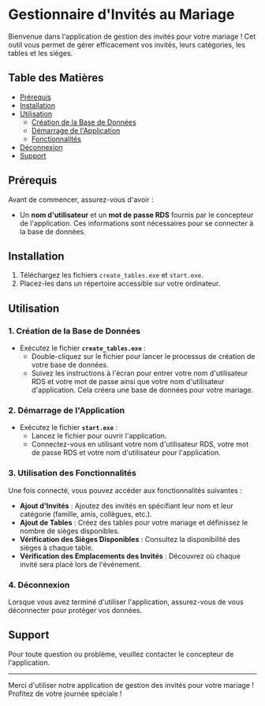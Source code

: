 # Gestionnaire d'Invités au Mariage

Bienvenue dans l'application de gestion des invités pour votre mariage ! Cet outil vous permet de gérer efficacement vos invités, leurs catégories, les tables et les sièges.

## Table des Matières

- [Prérequis](#prérequis)
- [Installation](#installation)
- [Utilisation](#utilisation)
  - [Création de la Base de Données](#1-création-de-la-base-de-données)
  - [Démarrage de l'Application](#2-démarrage-de-lapplication)
  - [Fonctionnalités](#3-utilisation-des-fonctionnalités)
- [Déconnexion](#4-déconnexion)
- [Support](#support)

## Prérequis

Avant de commencer, assurez-vous d'avoir :

- Un **nom d'utilisateur** et un **mot de passe RDS** fournis par le concepteur de l'application. Ces informations sont nécessaires pour se connecter à la base de données.

## Installation

1. Téléchargez les fichiers `create_tables.exe` et `start.exe`.
2. Placez-les dans un répertoire accessible sur votre ordinateur.

## Utilisation

### 1. Création de la Base de Données

- Exécutez le fichier **`create_tables.exe`** :
  - Double-cliquez sur le fichier pour lancer le processus de création de votre base de données.
  - Suivez les instructions à l'écran pour entrer votre nom d'utilisateur RDS et votre mot de passe ainsi que votre nom d'utilisateur d'application. Cela créera une base de données pour votre mariage.

### 2. Démarrage de l'Application

- Exécutez le fichier **`start.exe`** :
  - Lancez le fichier pour ouvrir l'application.
  - Connectez-vous en utilisant votre nom d'utilisateur RDS, votre mot de passe RDS et votre nom d'utilisateur pour l'application.

### 3. Utilisation des Fonctionnalités

Une fois connecté, vous pouvez accéder aux fonctionnalités suivantes :

- **Ajout d'Invités** : Ajoutez des invités en spécifiant leur nom et leur catégorie (famille, amis, collègues, etc.).
- **Ajout de Tables** : Créez des tables pour votre mariage et définissez le nombre de sièges disponibles.
- **Vérification des Sièges Disponibles** : Consultez la disponibilité des sièges à chaque table.
- **Vérification des Emplacements des Invités** : Découvrez où chaque invité sera placé lors de l'événement.

### 4. Déconnexion

Lorsque vous avez terminé d'utiliser l'application, assurez-vous de vous déconnecter pour protéger vos données.

## Support

Pour toute question ou problème, veuillez contacter le concepteur de l'application.

---

Merci d'utiliser notre application de gestion des invités pour votre mariage ! Profitez de votre journée spéciale !
